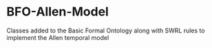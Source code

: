 # BFO-Allen-Model
Classes added to the Basic Formal Ontology along with SWRL rules to implement the Allen temporal model
